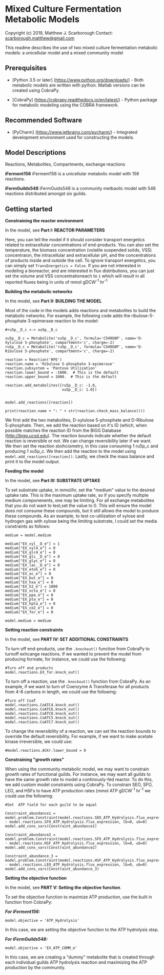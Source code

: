 # Mixed Culture Fermentation Metabolic Models

Copyright (c) 2019, Matthew J. Scarborough
Contact: scarborough.matthew@gmail.com

This readme describes the use of two mixed culture fermentation metabolic models: a unicellular model and a mixed community model

## Prerequisites
* [Python 3.5 or later] (https://www.python.org/downloads/) -  Both metabolic models are written with python. Matlab versions can be created using CobraPy. 
 
* [CobraPy] (https://cobrapy.readthedocs.io/en/latest/) - Python package for metabolic modeling using the COBRA framework.

## Recommended Software
* [PyCharm] (https://www.jetbrains.com/pycharm/) - Integrated development environment used for constructing the models.

## Model Descriptions

Reactions, Metabolites, Compartments, exchange reactions

**iFerment156**
iFerment156 is a unicellular metabolic model with 156 reactions.

**iFermGuilds548**
iFermGuids548 is a community metbaolic model with 548 reactions distributed amongst six guilds.

## Getting started

**Constraining the reactor environment**

In the model, see **Part I: REACTOR PARAMETERS**

Here, you can tell the model if it should consider transport energetics related to extracellular concentrations of end-products. You can also set the temperature, the biomass concentration (volatile suspended solids, VSS) concentraion, the intracellular and extracellular pH, and the concentrations of products inside and outside the cell. To ignore transport energetics, you can simply set ```TransEnergetics = False```. If you are not interested in modeling a bioreactor, and are interested in flux distributions, you can just set the volume and VSS concentrationeach to ```1``` which will result in all reported fluxes being in units of mmol gDCW<sup>-1</sup> hr<sup>-1</sup>  

**Building the metabolic networks**

In the model, see **Part II: BUILDING THE MODEL**

Most of the code in the models adds reactions and metabolites to build the metabolic networks. For example, the following code adds the ribulose-5-phosphate 3-epimerase reaction to the model:

```
#ru5p__D_c <-> xu5p__D_c

xu5p__D_c = Metabolite('xu5p__D_c', formula='C5H9O8P', name='D-Xylulose 5-phosphate', compartment='c', charge=-2)
ru5p__D_c = Metabolite('ru5p__D_c', formula='C5H9O8P', name='D-Ribulose 5-phosphate', compartment='c', charge=-2)

reaction = Reaction('RPE')
reaction.name = 'Ribulose 5-phosphate 3-epimerase'
reaction.subsystem = 'Pentose Utilization'
reaction.lower_bound = -1000.  # This is the default
reaction.upper_bound = 1000.  # This is the default

reaction.add_metabolites({ru5p__D_c: -1.0,
                          xu5p__D_c: 1.0})


model.add_reactions([reaction])

print(reaction.name + ": " + str(reaction.check_mass_balance()))
```

We first add the two metabolites, D-xylulose 5-phosphate and D-Ribulose 5-phosphate. Then, we add the reaction based on it's ID (which, when possible matches the reaction ID from the BIGG Database (http://bigg.ucsd.edu). The reaction bounds indicate whether the default reaction is reversible or not. We can change reversibility later if we want. We then set the reaction stoihciometry, in this case consuming 1 ru5p_c and producing 1 xu5p_c. We then add the reaction to the model using ```model.add_reactions([reaction])```. Lastly, we check the mass balance and print it to the model output. 

**Feeding the model**

In the model, see **Part III: SUBSTRATE UPTAKE**

To set substrate uptake, in mmol/hr, set the "medium" value to the desired uptake rate. This is the maximum uptake rate, so if you specify multiple medium componenents, one may be limiting. For all exchange metabolites that you do not want to test,set the value to 0. This will ensure the model does not consume these compounds, but it still allows the model to produce these compounds.  As an example, to test co-utilization of xylose and hydrogen gas with xylose being the limiting substrate, I could set the media constraints as follows:

```
medium = model.medium

medium["EX_xyl__D_e"] = 1 
medium["EX_xyl4_e"] = 0
medium["EX_glc4_e"] = 0
medium["EX_glc__D_e"] = 0
medium["EX_glyc_e"] = 0
medium["EX_lac__D_e"] = 0 
medium["EX_etoh_e"] = 0
medium["EX_ac_e"] = 0
medium["EX_but_e"] = 0
medium["EX_hxa_e"] = 0
medium["EX_h2_e"] = 1000
medium["EX_octa_e"] = 0
medium["EX_ppa_e"] = 0
medium["EX_pta_e"] = 0
medium["EX_hpta_e"] = 0
medium["EX_co2_e"] = 0
medium["EX_for_e"] = 0

model.medium = medium

```

**Setting reaction constraints**

In the model, see **PART IV: SET ADDITIONAL CONSTRAINTS**

To turn off end-products, use the ```.knockout()``` function from CobraPy to turnoff exhcange reactions. If we wanted to prevent the model from producing formate, for instance, we could use the following:

```
#Turn off end products
model.reactions.EX_for.knock_out()
```

To turn off a reaction, use the ```.knockout()``` function from CobraPy. As an example, if we want to turn of Coenzyme A Transferase for all products from 4-8 carbons in length, we could use the following:

```
#Turn off CoaT
model.reactions.CoATC4.knock_out()
model.reactions.CoATC6.knock_out()
model.reactions.CoATC8.knock_out()
model.reactions.CoATC5.knock_out()
model.reactions.CoATC7.knock_out()
```

To change the reversibility of a reaction, we can set the reaction bounds to override the default reversibility. For example, if we want to make acetate kinase irreversible, we could use:

```#model.reactions.ACKr.lower_bound = 0```


**Constraining "growth rates"**

When using the community metabolic model, we may want to constrain growth rates of functional guilds. For instance, we may want all guilds to have the same growth rate to model a continously-fed reactor. To do this, we add custom model constraints using CobraPy. To constrain SEO, SFO, LEO, and HSFs to have ATP production rates (mmol ATP gDCW<sup>-1</sup> hr<sup>-1</sup> we could use the following:

```
#Set  ATP Yield for each guild to be equal

Constraint_abundance1 = model.problem.Constraint(model.reactions.SEO_ATP_Hydrolysis.flux_expression  - model.reactions.SFO_ATP_Hydrolysis.flux_expression, lb=0, ub=0)
model.add_cons_vars(Constraint_abundance1)

Constraint_abundance2 = model.problem.Constraint(model.reactions.SFO_ATP_Hydrolysis.flux_expression  - model.reactions.HSF_ATP_Hydrolysis.flux_expression, lb=0, ub=0)
model.add_cons_vars(Constraint_abundance2)

Constraint_abundance_3 = model.problem.Constraint(model.reactions.HSF_ATP_Hydrolysis.flux_expression  - model.reactions.LEO_ATP_Hydrolysis.flux_expression, lb=0, ub=0)
model.add_cons_vars(Constraint_abundance_3)
```

**Setting the objective function**

In the model, see **PART V: Setting the objective function**.

To set the objective function to maximize ATP production, use the built in function from CobraPy:

***For iFerment156:***

```
model.objective = 'ATP_Hydrolysis'
```

In this case, we are setting the objective function to the ATP hydrolysis step. 

***For iFermGuilds548:***

```
model.objective = 'EX_ATP_COMM_e'
```

In this case, we are creating a "dummy" metabolite that is created through each individual guilds ATP hydrolysis reaction and maximizing the ATP production by the community. 





